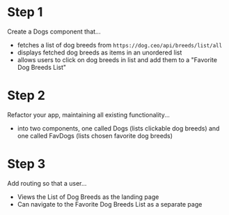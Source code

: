# Step 1

Create a Dogs component that...
* fetches a list of dog breeds from `https://dog.ceo/api/breeds/list/all` 
* displays fetched dog breeds as items in an unordered list
* allows users to click on dog breeds in list and add them to a "Favorite Dog Breeds List"

# Step 2

Refactor your app, maintaining all existing functionality...
* into two components, one called Dogs (lists clickable dog breeds) and one called FavDogs (lists chosen favorite dog breeds)

# Step 3

Add routing so that a user...
* Views the List of Dog Breeds as the landing page
* Can navigate to the Favorite Dog Breeds List as a separate page